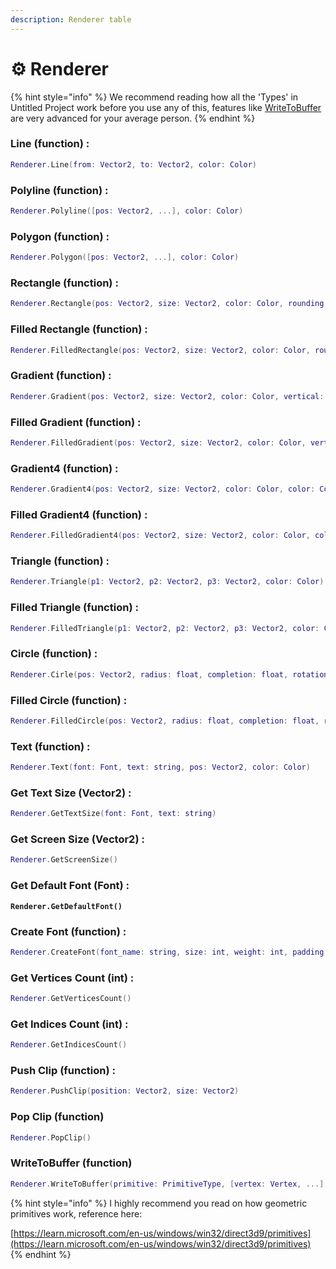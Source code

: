 ```yaml
---
description: Renderer table
---
```


# ⚙️ Renderer

{% hint style="info" %}
We recommend reading how all the 'Types' in Untitled Project work before you use any of this, features like [WriteToBuffer ](renderer.md#writetobuffer-function)are very advanced for your average person.
{% endhint %}

### Line (function) :

```lua
Renderer.Line(from: Vector2, to: Vector2, color: Color)
```

### Polyline (function) :

```lua
Renderer.Polyline([pos: Vector2, ...], color: Color)
```

### Polygon (function) :

```lua
Renderer.Polygon([pos: Vector2, ...], color: Color)
```

### Rectangle (function) :

```lua
Renderer.Rectangle(pos: Vector2, size: Vector2, color: Color, rounding: int)
```

### Filled Rectangle (function) :

```lua
Renderer.FilledRectangle(pos: Vector2, size: Vector2, color: Color, rounding: int)
```

### Gradient (function) :

```lua
Renderer.Gradient(pos: Vector2, size: Vector2, color: Color, vertical: bool)
```

### Filled Gradient (function) :

```lua
Renderer.FilledGradient(pos: Vector2, size: Vector2, color: Color, vertical: bool)
```

### Gradient4 (function) :

```lua
Renderer.Gradient4(pos: Vector2, size: Vector2, color: Color, color: Color, color: Color, color: Color)
```

### Filled Gradient4 (function) :

```lua
Renderer.FilledGradient4(pos: Vector2, size: Vector2, color: Color, color: Color, color: Color, color: Color)
```

### Triangle (function) :

```lua
Renderer.Triangle(p1: Vector2, p2: Vector2, p3: Vector2, color: Color)
```

### Filled Triangle (function) :

```lua
Renderer.FilledTriangle(p1: Vector2, p2: Vector2, p3: Vector2, color: Color)
```

### Circle (function) :

```lua
Renderer.Cirle(pos: Vector2, radius: float, completion: float, rotation: float, segments: int, color: Color)
```

### Filled Circle (function) :

```lua
Renderer.FilledCircle(pos: Vector2, radius: float, completion: float, rotation: float, segments: int, center_color: Color color: Color)
```

### Text (function) :

```lua
Renderer.Text(font: Font, text: string, pos: Vector2, color: Color)
```

### Get Text Size (Vector2) :

```lua
Renderer.GetTextSize(font: Font, text: string)
```

### Get Screen Size (Vector2) :

```lua
Renderer.GetScreenSize()
```

### Get Default Font (Font) :

<pre class="language-lua"><code class="lang-lua"><strong>Renderer.GetDefaultFont()
</strong></code></pre>

### Create Font (function) :

```lua
Renderer.CreateFont(font_name: string, size: int, weight: int, padding: int, antialiasing: bool)
```

### Get Vertices Count (int) :

```lua
Renderer.GetVerticesCount()
```

### Get Indices Count (int) :

```lua
Renderer.GetIndicesCount()
```

### Push Clip (function) :

```lua
Renderer.PushClip(position: Vector2, size: Vector2)
```

### Pop Clip (function)

```lua
Renderer.PopClip()
```

### WriteToBuffer (function)

```lua
Renderer.WriteToBuffer(primitive: PrimitiveType, [vertex: Vertex, ...], [index: int, ...])
```

{% hint style="info" %}
I highly recommend you read on how geometric primitives work, reference here:

[https://learn.microsoft.com/en-us/windows/win32/direct3d9/primitives](https://learn.microsoft.com/en-us/windows/win32/direct3d9/primitives)
{% endhint %}
